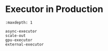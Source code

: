 # Executor in Production

```{toctree}
:maxdepth: 1

async-executor
scale-out
gpu-executor
external-executor
```